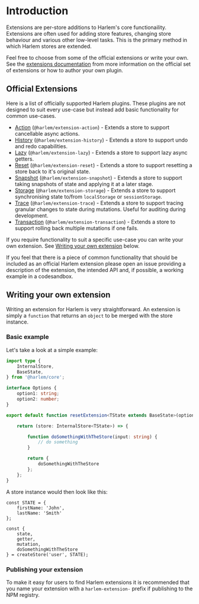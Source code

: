 # Introduction

Extensions are per-store additions to Harlem's core functionaility. Extensions are often used for adding store features, changing store behaviour and various other low-level tasks. This is the primary method in which Harlem stores are extended.

Feel free to choose from some of the official extensions or write your own. See the [extensions documentation](extensions) from more information on the official set of extensions or how to author your own plugin.


## Official Extensions

Here is a list of officially supported Harlem plugins. These plugins are not designed to suit every use-case but instead add basic functionality for common use-cases.

- [Action](action.html) (`@harlem/extension-action`) - Extends a store to support cancellable async actions.
- [History](history.html) (`@harlem/extension-history`) - Extends a store to support undo and redo capabilities.
- [Lazy](lazy.html) (`@harlem/extension-lazy`) - Extends a store to support lazy async getters.
- [Reset](reset.html) (`@harlem/extension-reset`) - Extends a store to support resetting a store back to it's original state.
- [Snapshot](snapshot.html) (`@harlem/extension-snapshot`) - Extends a store to support taking snapshots of state and applying it at a later stage.
- [Storage](storage.html) (`@harlem/extension-storage`) - Extends a store to support synchronising state to/from `localStorage` or `sessionStorage`.
- [Trace](trace.html) (`@harlem/extension-trace`) - Extends a store to support tracing granular changes to state during mutations. Useful for auditing during development.
- [Transaction](transaction.html) (`@harlem/extension-transaction`) - Extends a store to support rolling back multiple mutations if one fails.

If you require functionality to suit a specific use-case you can write your own extension. See [Writing your own extension](#writing-your-own-extension) below.

If you feel that there is a piece of common functionality that should be included as an official Harlem extension please open an issue providing a description of the extension, the intended API and, if possible, a working example in a codesandbox.


## Writing your own extension

Writing an extension for Harlem is very straightforward. An extension is simply a `function` that returns an `object` to be merged with the store instance. 

### Basic example

Let's take a look at a simple example:

```typescript
import type {
    InternalStore,
    BaseState,
} from '@harlem/core';

interface Options {
    option1: string;
    option2: number;
}

export default function resetExtension<TState extends BaseState>(options?: Options) {

    return (store: InternalStore<TState>) => {

        function doSomethingWithTheStore(input: string) {
            // do something
        }

        return {
            doSomethingWithTheStore
        };
    };
}
```

A store instance would then look like this:

```typescript{10}
const STATE = {
    firstName: 'John',
    lastName: 'Smith'
};

const {
    state,
    getter,
    mutation,
    doSomethingWithTheStore
} = createStore('user', STATE);
```


### Publishing your extension
To make it easy for users to find Harlem extensions it is recommended that you name your extension with a `harlem-extension-` prefix if publishing to the NPM registry.